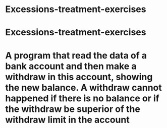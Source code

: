 # Excessions-treatment-exercises
# Excessions-treatment-exercises
# A program that read the data of a bank account and then make a withdraw in this account, showing the new balance. A withdraw cannot happened if there is no balance or if the withdraw be superior of the withdraw limit in the account
